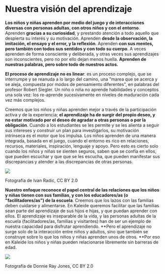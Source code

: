 # Nuestra visión del aprendizaje

**Los niños y niñas aprenden por medio del juego y de interacciones diversas con personas adultas, con otros niños y con el entorno**. Aprenden **gracias a su curiosidad**, y prestando atención a todo aquello que despierta su interés y su motivación. Aprenden **desde la observación, la imitación, el ensayo y el error, y la reflexión**. Aprenden **con sus mentes, pero también con todos sus sentidos y con todo su cuerpo**. A veces aprenden de forma consciente y deliberada, y otras veces sus aprendizajes son inconscientes, pero no por ello dejan menos huella. **Aprenden de nuestras palabras, pero sobre todo de nuestros actos.**

**El proceso de aprendizaje no es linear**: es un proceso complejo, que se interrumpe y se reanuda a lo largo del camino, una "marea que se acerca y se aleja, compuesta por modos de pensamiento diferentes", en palabras del profesor Robert Siegler. Un niño o niña no aprende habilidades y conceptos una sola vez: los re-aprende sucesivamente en niveles de maduración cada vez más complejos.

Creemos que los niños y niñas aprenden mejor a través de la participación activa y de la experiencia; **el aprendizaje ha de surgir del propio deseo, y no estar motivado por el deseo de agradar a otras personas o por la obligación**. Cuando a los estudiantes se les permite y se les alienta a seguir sus intereses y construir un plan para investigarlos, su motivación intrínseca es el motor que los impulsa. Los niños aprenden de una manera integrada, basada en el juego, cuando el entorno es rico en relaciones, recursos, materiales, inspiración, lenguaje y apoyo. Pero esto es cierto solo cuando los niños y niñas se sienten seguros, saben que se confía en ellos, que pueden escuchar y que que se les escucha, que pueden manifestar sus discrepancias y atender a las discrepancias de otras personas.

![](https://gblobscdn.gitbook.com/assets%2F-M2sbxMqqzvRCDr\_DkY9%2F-M2tT7EOWbkv\_BrRjHiX%2F-M2tTqoKDy1IWyxfxtgN%2F48072091492\_cc4cf12d12\_k.jpg?alt=media\&token=b5e91d8c-99bb-4a35-bf74-505f6ac1251c)

Fotografía de Ivan Radic, CC BY 2.0

**Nuestro enfoque reconoce el papel central de las relaciones que los niños y niñas tienen con sus familias, y con los educadores/as (o "facilitadores/as") de la escuela**. Creemos que los lazos con las familias deben cuidarse y alimentarse. En Kaleide queremos facilitar que las familias sean parte del aprendizaje de sus hijos e hijas, y que puedan aprender con ellos. El aprendizaje es inseparable de la vida, y las personas adultas de la escuela (facilitadores/as, familias y visitantes) han de ser un ejemplo de nuestra capacidad para disfrutar aprendiendo. **Pero el aprendizaje no surge solo de la interacción entre niños y adultos, sino que también se construye sobre lo que los niños y niñas aprenden unos de otros. **Por eso en Kaleide los niños y niñas pueden relacionarse libremente sin barreras de edad.

![](https://gblobscdn.gitbook.com/assets%2F-M2sbxMqqzvRCDr\_DkY9%2F-M2tUhx6mXqaxGthJzJ6%2F-M2tVSOgTkhhuRlMvOV8%2F39432633332\_77b2c14685\_k.jpg?alt=media\&token=793956e2-935a-4576-a4bf-ebc250ad8c5f)

Fotografía de Donnie Ray Jones, CC BY 2.0
